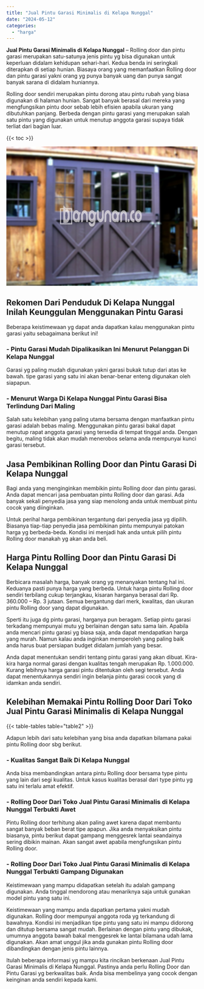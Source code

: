 ```yaml
---
title: "Jual Pintu Garasi Minimalis di Kelapa Nunggal"
date: "2024-05-12"
categories: 
  - "harga"
---
```


**Jual Pintu Garasi Minimalis di Kelapa Nunggal** – Rolling door dan pintu garasi merupakan satu-satunya jenis pintu yg bisa digunakan untuk keperluan didalam kehidupan sehari-hari. Kedua benda ini seringkali diterapkan di setiap hunian. Biasaya orang yang memanfaatkan Rolling door dan pintu garasi yakni orang yg punya banyak uang dan punya sangat banyak sarana di didalam huniannya.

Rolling door sendiri merupakan pintu dorong atau pintu rubah yang biasa digunakan di halaman hunian. Sangat banyak berasal dari mereka yang mengfungsikan pintu door sebab lebih efisien apabila ukuran yang dibutuhkan panjang. Berbeda dengan pintu garasi yang merupakan salah satu pintu yang digunakan untuk menutup anggota garasi supaya tidak terliat dari bagian luar.

{{< toc >}}

![Jual Pintu Garasi Minimalis di Kelapa Nunggal](/images/pintu-garasi-03.png)

## Rekomen Dari Penduduk Di Kelapa Nunggal Inilah Keunggulan Menggunakan Pintu Garasi

Beberapa keistimewaan yg dapat anda dapatkan kalau menggunakan pintu garasi yaitu sebagaimana berikut ini!

### \- Pintu Garasi Mudah Dipalikasikan Ini Menurut Pelanggan Di Kelapa Nunggal

Garasi yg paling mudah digunakan yakni garasi bukak tutup dari atas ke bawah. tipe garasi yang satu ini akan benar-benar enteng digunakan oleh siapapun.

### \- Menurut Warga Di Kelapa Nunggal Pintu Garasi Bisa Terlindung Dari Maling

Salah satu kelebihan yang paling utama bersama dengan manfaatkan pintu garasi adalah bebas maling. Menggunakan pintu garasi bakal dapat menutup rapat anggota garasi yang tersedia di tempat tinggal anda. Dengan begitu, maling tidak akan mudah menerobos selama anda mempunyai kunci garasi tersebut.

## Jasa Pembikinan Rolling Door dan Pintu Garasi Di Kelapa Nunggal

Bagi anda yang menginginkan membikin pintu Rolling door dan pintu garasi. Anda dapat mencari jasa pembuatan pintu Rolling door dan garasi. Ada banyak sekali penyedia jasa yang siap menolong anda untuk membuat pintu cocok yang diinginkan.

Untuk perihal harga pembikinan tergantung dari penyedia jasa yg dipilih. Biasanya tiap-tiap penyedia jasa pembikinan pintu mempunyai patokan harga yg berbeda-beda. Kondisi ini menjadi hak anda untuk pilih pintu Rolling door manakah yg akan anda beli.

## Harga Pintu Rolling Door dan Pintu Garasi Di Kelapa Nunggal

Berbicara masalah harga, banyak orang yg menanyakan tentang hal ini. Keduanya pasti punya harga yang berbeda. Untuk harga pintu Rolling door sendiri terbilang cukup terjangkau, kisaran harganya berasal dari Rp. 360.000 – Rp. 3 jutaan. Semua bergantung dari merk, kwalitas, dan ukuran pintu Rolling door yang dapat digunakan.

Sperti itu juga dg pintu garasi, harganya pun beragam. Setiap pintu garasi terkadang mempunyai mutu yg berlainan dengan satu sama lain. Apabila anda mencari pintu garasi yg biasa saja, anda dapat mendapatkan harga yang murah. Namun kalau anda inginkan memperoleh yang paling baik anda harus buat persiapan budget didalam jumlah yang besar.

Anda dapat menentukan sendiri tentang pintu garasi yang akan dibuat. Kira-kira harga normal garasi dengan kualitas tengah merupakan Rp. 1.000.000. Kurang lebihnya harga garasi pintu ditentukan oleh segi tersebut. Anda dapat menentukannya sendiri ingin belanja pintu garasi cocok yang di idamkan anda sendiri.

## Kelebihan Memakai Pintu Rolling Door Dari Toko Jual Pintu Garasi Minimalis di Kelapa Nunggal

{{< table-tables table="table2" >}}

Adapun lebih dari satu kelebihan yang bisa anda dapatkan bilamana pakai pintu Rolling door sbg berikut.

### \- Kualitas Sangat Baik Di Kelapa Nunggal

Anda bisa membandingkan antara pintu Rolling door bersama type pintu yang lain dari segi kualitas. Untuk kasus kualitas berasal dari type pintu yg satu ini terlalu amat efektif.

### \- Rolling Door Dari Toko Jual Pintu Garasi Minimalis di Kelapa Nunggal Terbukti Awet

Pintu Rolling door terhitung akan paling awet karena dapat membantu sangat banyak beban berat tipe apapun. Jika anda menyaksikan pintu biasanya, pintu berikut dapat gampang menggesrek lantai seandainya sering dibikin mainan. Akan sangat awet apabila mengfungsikan pintu Rolling door.

### \- Rolling Door Dari Toko Jual Pintu Garasi Minimalis di Kelapa Nunggal Terbukti Gampang Digunakan

Keistimewaan yang mampu didapatkan setelah itu adalah gampang digunakan. Anda tinggal mendorong atau menariknya saja untuk gunakan model pintu yang satu ini.

Keistimewaan yang mampu anda dapatkan pertama yakni mudah digunakan. Rolling door mempunyai anggota roda yg terkandung di bawahnya. Kondisi ini menjadikan tipe pintu yang satu ini mampu didorong dan ditutup bersama sangat mudah. Berlainan dengan pintu yang dibukak, umumnya anggota bawah bakal menggesrek ke lantai bilamana udah lama digunakan. Akan amat unggul jika anda gunakan pintu Rolling door dibandingkan dengan jenis pintu lainnya.

Itulah beberapa informasi yg mampu kita rincikan berkenaan Jual Pintu Garasi Minimalis di Kelapa Nunggal. Pastinya anda perlu Rolling Door dan Pintu Garasi yg berkwalitas baik. Anda bisa membelinya yang cocok dengan keinginan anda sendiri kepada kami.
